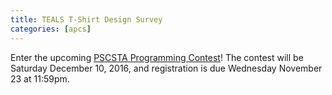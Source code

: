 ```yaml
---
title: TEALS T-Shirt Design Survey
categories: [apcs]
---
```

Enter the upcoming [PSCSTA Programming Contest](http://pscsta.org/pscsta-programming-contest/)! The contest will be Saturday December 10, 2016, and registration is due Wednesday November 23 at 11:59pm.
